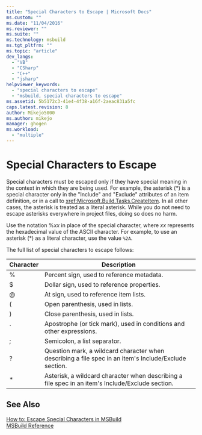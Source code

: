 ```yaml
---
title: "Special Characters to Escape | Microsoft Docs"
ms.custom: ""
ms.date: "11/04/2016"
ms.reviewer: ""
ms.suite: ""
ms.technology: msbuild
ms.tgt_pltfrm: ""
ms.topic: "article"
dev_langs: 
  - "VB"
  - "CSharp"
  - "C++"
  - "jsharp"
helpviewer_keywords: 
  - "special characters to escape"
  - "msbuild, special characters to escape"
ms.assetid: 5b5172c3-41e4-4f38-a16f-2aeac831a5fc
caps.latest.revision: 8
author: Mikejo5000
ms.author: mikejo
manager: ghogen
ms.workload: 
  - "multiple"
---
```

# Special Characters to Escape
Special characters must be escaped only if they have special meaning in the context in which they are being used. For example, the asterisk (*) is a special character only in the "Include" and "Exclude" attributes of an item definition, or in a call to <xref:Microsoft.Build.Tasks.CreateItem>. In all other cases, the asterisk is treated as a literal asterisk. While you do not need to escape asterisks everywhere in project files, doing so does no harm.  
  
 Use the notation %*xx* in place of the special character, where *xx* represents the hexadecimal value of the ASCII character. For example, to use an asterisk (*) as a literal character, use the value `%2A`.  
  
 The full list of special characters to escape follows:  
  
|Character|Description|  
|---------------|-----------------|  
|%|Percent sign, used to reference metadata.|  
|$|Dollar sign, used to reference properties.|  
|@|At sign, used to reference item lists.|  
|(|Open parenthesis, used in lists.|  
|)|Close parenthesis, used in lists.|  
|`|Apostrophe (or tick mark), used in conditions and other expressions.|  
|;|Semicolon, a list separator.|  
|?|Question mark, a wildcard character when describing a file spec in an item's Include/Exclude section.|  
|*|Asterisk, a wildcard character when describing a file spec in an item's Include/Exclude section.|  
  
## See Also  
 [How to: Escape Special Characters in MSBuild](../msbuild/how-to-escape-special-characters-in-msbuild.md)   
 [MSBuild Reference](../msbuild/msbuild-reference.md)